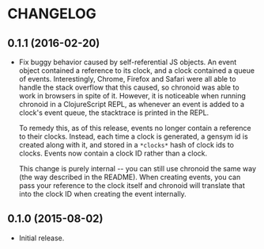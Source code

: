 # CHANGELOG

## 0.1.1 (2016-02-20)

* Fix buggy behavior caused by self-referential JS objects. An event object
  contained a reference to its clock, and a clock contained a queue of events.
  Interestingly, Chrome, Firefox and Safari were all able to handle the stack
  overflow that this caused, so chronoid was able to work in browsers in spite
  of it. However, it is noticeable when running chronoid in a ClojureScript
  REPL, as whenever an event is added to a clock's event queue, the stacktrace
  is printed in the REPL.

  To remedy this, as of this release, events no longer contain a reference to
  their clocks. Instead, each time a clock is generated, a gensym id is created
  along with it, and stored in a `*clocks*` hash of clock ids to clocks. Events
  now contain a clock ID rather than a clock.

  This change is purely internal -- you can still use chronoid the same way (the
  way described in the README). When creating events, you can pass your
  reference to the clock itself and chronoid will translate that into the clock
  ID when creating the event internally.

## 0.1.0 (2015-08-02)

* Initial release.
